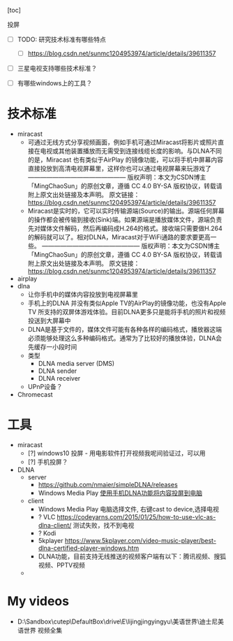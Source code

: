 [toc]

投屏

- [ ] TODO: 研究技术标准有哪些特点
  - [ ] https://blog.csdn.net/sunmc1204953974/article/details/39611357
- [ ] 三星电视支持哪些技术标准？
- [ ] 有哪些windows上的工具？




# 技术标准



- miracast
  - 可通过无线方式分享视频画面，例如手机可通过Miracast将影片或照片直接在电视或其他装置播放而无需受到连接线缆长度的影响。与DLNA不同的是，Miracast 也有类似于AirPlay 的镜像功能，可以将手机中屏幕内容直接投放到高清电视屏幕里，这样你也可以通过电视屏幕来玩游戏了
    ————————————————
    版权声明：本文为CSDN博主「MingChaoSun」的原创文章，遵循 CC 4.0 BY-SA 版权协议，转载请附上原文出处链接及本声明。
    原文链接：https://blog.csdn.net/sunmc1204953974/article/details/39611357
  - Miracast是实时的，它可以实时传输源端(Source)的输出。源端任何屏幕的操作都会被传输到接收(Sink)端。如果源端是播放媒体文件，源端负责先对媒体文件解码，然后再编码成H.264的格式。接收端只需要做H.264的解码就可以了。相对DLNA，Miracast对于WiFi通路的要求要更高一些。
    ————————————————
    版权声明：本文为CSDN博主「MingChaoSun」的原创文章，遵循 CC 4.0 BY-SA 版权协议，转载请附上原文出处链接及本声明。
    原文链接：https://blog.csdn.net/sunmc1204953974/article/details/39611357
- airplay
- dlna
  - 让你手机中的媒体内容投放到电视屏幕里
  - 手机上的DLNA 并没有类似Apple TV的AirPlay的镜像功能，也没有Apple TV 所支持的双屏体游戏体验。目前DLNA更多只是能将手机的照片和视频投送到大屏幕中
  - DLNA是基于文件的，媒体文件可能有各种各样的编码格式，播放器这端必须能够处理这么多种编码格式。通常为了比较好的播放体验，DLNA会先缓存一小段时间
  - 类型
    - DLNA media server (DMS)
    - DLNA sender
    - DLNA receiver 
  - UPnP设备？
-  Chromecast 

# 工具

- miracast
  - [?] windows10 投屏 - 用电影软件打开视频我呢间验证过，可以用
  - [?] 手机投屏？
- DLNA
  - server
    - https://github.com/nmaier/simpleDLNA/releases
    - Windows Media Play [使用手机DLNA功能将内容投屏到电脑](https://diannaobos.com/post/570.htm) 
  - client
    - Windows Media Play 电脑选择文件, 右键cast to device,选择电视
    - ? VLC https://codeyarns.com/2015/01/25/how-to-use-vlc-as-dlna-client/ 测试失败，找不到电视
    - ? Kodi
    - 5kplayer https://www.5kplayer.com/video-music-player/best-dlna-certified-player-windows.htm
    - DLNA功能，目前支持无线推送的视频客户端有以下：腾讯视频、搜狐视频、PPTV视频
  - 

# My videos

- D:\Sandbox\cutep\DefaultBox\drive\E\lijingjingyingyu\美语世界\迪士尼美语世界 视频全集